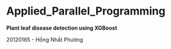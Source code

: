 # Applied_Parallel_Programming
**Plant leaf disease detection using XGBoost** 

20120165 - Hồng Nhất Phương


<!---
Data: Tomato leaf disease detection 10 labels 11.000 sample (10k train & 1k test)

To test sequence & parallel, use smaller data with 3 labels, n_estimator = 10 & learning rate = 0.01

To test the overal result, use origin data with 10 labels, n_estimator = 300, learning rate = 0.3 & balance data function
-->